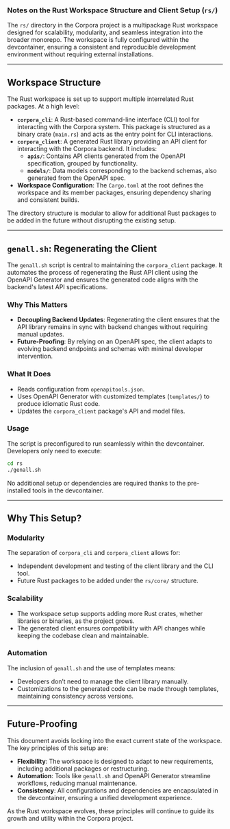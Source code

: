 ### Notes on the Rust Workspace Structure and Client Setup (`rs/`)

The `rs/` directory in the Corpora project is a multipackage Rust workspace designed for scalability, modularity, and seamless integration into the broader monorepo. The workspace is fully configured within the devcontainer, ensuring a consistent and reproducible development environment without requiring external installations.

---

## Workspace Structure

The Rust workspace is set up to support multiple interrelated Rust packages. At a high level:

- **`corpora_cli`**: A Rust-based command-line interface (CLI) tool for interacting with the Corpora system. This package is structured as a binary crate (`main.rs`) and acts as the entry point for CLI interactions.
- **`corpora_client`**: A generated Rust library providing an API client for interacting with the Corpora backend. It includes:
  - **`apis/`**: Contains API clients generated from the OpenAPI specification, grouped by functionality.
  - **`models/`**: Data models corresponding to the backend schemas, also generated from the OpenAPI spec.
- **Workspace Configuration**: The `Cargo.toml` at the root defines the workspace and its member packages, ensuring dependency sharing and consistent builds.

The directory structure is modular to allow for additional Rust packages to be added in the future without disrupting the existing setup.

---

## `genall.sh`: Regenerating the Client

The `genall.sh` script is central to maintaining the `corpora_client` package. It automates the process of regenerating the Rust API client using the OpenAPI Generator and ensures the generated code aligns with the backend's latest API specifications.

### Why This Matters
- **Decoupling Backend Updates**: Regenerating the client ensures that the API library remains in sync with backend changes without requiring manual updates.
- **Future-Proofing**: By relying on an OpenAPI spec, the client adapts to evolving backend endpoints and schemas with minimal developer intervention.

### What It Does
- Reads configuration from `openapitools.json`.
- Uses OpenAPI Generator with customized templates (`templates/`) to produce idiomatic Rust code.
- Updates the `corpora_client` package's API and model files.

### Usage
The script is preconfigured to run seamlessly within the devcontainer. Developers only need to execute:

```sh
cd rs
./genall.sh
```

No additional setup or dependencies are required thanks to the pre-installed tools in the devcontainer.

---

## Why This Setup?

### Modularity
The separation of `corpora_cli` and `corpora_client` allows for:
- Independent development and testing of the client library and the CLI tool.
- Future Rust packages to be added under the `rs/core/` structure.

### Scalability
- The workspace setup supports adding more Rust crates, whether libraries or binaries, as the project grows.
- The generated client ensures compatibility with API changes while keeping the codebase clean and maintainable.

### Automation
The inclusion of `genall.sh` and the use of templates means:
- Developers don’t need to manage the client library manually.
- Customizations to the generated code can be made through templates, maintaining consistency across versions.

---

## Future-Proofing

This document avoids locking into the exact current state of the workspace. The key principles of this setup are:
- **Flexibility**: The workspace is designed to adapt to new requirements, including additional packages or restructuring.
- **Automation**: Tools like `genall.sh` and OpenAPI Generator streamline workflows, reducing manual maintenance.
- **Consistency**: All configurations and dependencies are encapsulated in the devcontainer, ensuring a unified development experience.

As the Rust workspace evolves, these principles will continue to guide its growth and utility within the Corpora project.